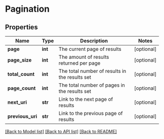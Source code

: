 # Pagination

## Properties
Name | Type | Description | Notes
------------ | ------------- | ------------- | -------------
**page** | **int** | The current page of results | [optional] 
**page_size** | **int** | The amount of results returned per page | [optional] 
**total_count** | **int** | The total number of results in the results set | [optional] 
**page_count** | **int** | The total number of pages in the results set | [optional] 
**next_uri** | **str** | Link to the next page of results | [optional] 
**previous_uri** | **str** | Link to the previous page of results | [optional] 

[[Back to Model list]](../README.md#documentation-for-models) [[Back to API list]](../README.md#documentation-for-api-endpoints) [[Back to README]](../README.md)


